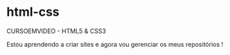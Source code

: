 # html-css
 CURSOEMVIDEO - HTML5 & CSS3

 Estou aprendendo a criar sites e agora vou gerenciar os meus repositórios !
 
